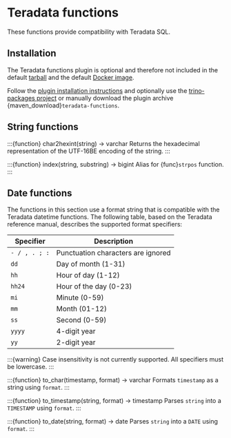 # Teradata functions

These functions provide compatibility with Teradata SQL.

## Installation

The Teradata functions plugin is optional and therefore not included in the
default [tarball](/installation/deployment) and the default [Docker
image](/installation/containers).

Follow the [plugin installation instructions](plugins-installation) and
optionally use the [trino-packages
project](https://github.com/trinodb/trino-packages) or manually download the
plugin archive {maven_download}`teradata-functions`.


## String functions

:::{function} char2hexint(string) -> varchar
Returns the hexadecimal representation of the UTF-16BE encoding of the string.
:::

:::{function} index(string, substring) -> bigint
Alias for {func}`strpos` function.
:::

## Date functions

The functions in this section use a format string that is compatible with
the Teradata datetime functions. The following table, based on the
Teradata reference manual, describes the supported format specifiers:

| Specifier     | Description                        |
| ------------- | ---------------------------------- |
| `- / , . ; :` | Punctuation characters are ignored |
| `dd`          | Day of month (1-31)                |
| `hh`          | Hour of day (1-12)                 |
| `hh24`        | Hour of the day (0-23)             |
| `mi`          | Minute (0-59)                      |
| `mm`          | Month (01-12)                      |
| `ss`          | Second (0-59)                      |
| `yyyy`        | 4-digit year                       |
| `yy`          | 2-digit year                       |

:::{warning}
Case insensitivity is not currently supported. All specifiers must be lowercase.
:::

:::{function} to_char(timestamp, format) -> varchar
Formats `timestamp` as a string using `format`.
:::

:::{function} to_timestamp(string, format) -> timestamp
Parses `string` into a `TIMESTAMP` using `format`.
:::

:::{function} to_date(string, format) -> date
Parses `string` into a `DATE` using `format`.
:::
